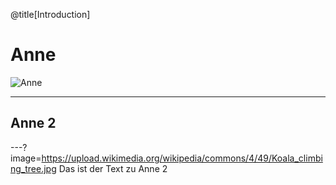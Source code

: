 @title[Introduction]

# Anne

![Anne](https://upload.wikimedia.org/wikipedia/commons/4/49/Koala_climbing_tree.jpg)

---

## Anne 2
---?image=https://upload.wikimedia.org/wikipedia/commons/4/49/Koala_climbing_tree.jpg
Das ist der Text zu Anne 2





